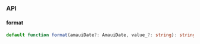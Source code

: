 

### API

#### format

```ts
default function format(amauiDate?: AmauiDate, value_?: string): string;
```

